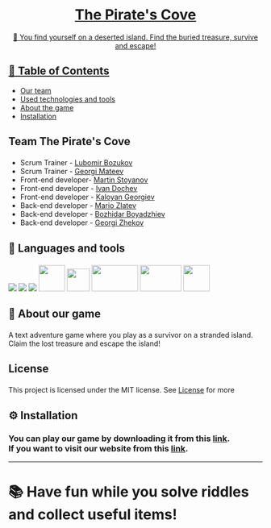 <p align="center">
  <a href="" rel="noopener">
</p>

<h1 align="center">The Pirate's Cove</h3>

<p align="center"> 🤖 You find yourself on a deserted island. Find the buried treasure, survive and escape!
    <br> 
</p>

## 📝 Table of Contents
+ [Our team](#team)
+ [Used technologies and tools](#tools)
+ [About the game](#about)
+ [Installation](#install)

## <p id = "team">Team <a name = "team">The Pirate's Cove</a> </p>
- Scrum Trainer - [Lubomir Bozukov](https://github.com/LVBozukov19)
- Scrum Trainer - [Georgi Mateev](https://github.com/GGMateev19)
- Front-end developer- [Martin Stoyanov](https://github.com/MMStoyanov21)
- Front-end developer - [Ivan Dochev](https://github.com/IDDochev21)
- Front-end developer - [Kaloyan Georgiev](https://github.com/KGGeorgiev21)
- Back-end developer - [Mario Zlatev](https://github.com/MIZlatev20)
- Back-end developer - [Bozhidar Boyadzhiev](https://github.com/BozhidarBoyadzhiev)
- Back-end developer - [Georgi Zhekov](https://github.com/GTZhekov20)

## <p id = "tools">🚀 Languages and tools</p>

<p align="left"> 
    <img src="https://img.icons8.com/color/48/000000/html-5.png"/> 
    <img src="https://img.icons8.com/color/48/000000/css3.png"/> 
    <img src="https://img.icons8.com/color/48/000000/visual-studio-code-2019.png"/>
    <img src="https://cdn.iconscout.com/icon/free/png-256/javascript-2038874-1720087.png" width=52px height=52px>
    <img src="https://upload.wikimedia.org/wikipedia/commons/thumb/5/59/Visual_Studio_Icon_2019.svg/2060px-Visual_Studio_Icon_2019.svg.png" width=45px height=45px>
    <img src="https://upload.wikimedia.org/wikipedia/commons/thumb/2/27/PHP-logo.svg/1200px-PHP-logo.svg.png" width=92px height=52px>
    <img src="https://i.ytimg.com/vi/6EGh-o_7cWk/maxresdefault.jpg" width=82px height=52px>
    <img src="https://upload.wikimedia.org/wikipedia/commons/thumb/3/3f/Git_icon.svg/1024px-Git_icon.svg.png" width=52px height=52px>


## <p id = "about">🧐 About <a name = "about">our game</a></p>
А text adventure game where you play as a survivor on a stranded island. Claim the lost treasure and escape the island!

## <p id = "license">License</p>
This project is licensed under the MIT license. See [License](LICENSE.md) for more

## <p id = "install">⚙ Installation</p>

### You can play our game by downloading it from this [link](https://github.com/codingburgas/2122-the-games--adventures-final-project-adventure-2022/releases/download/1.0/Pirate.s.Cove.zip). <br> If you want to visit our website from this [link](http://piratescove.maxprogress.bg/).

  ---

# 📚 Have fun while you solve riddles and collect useful items!